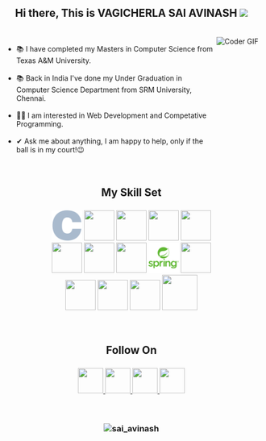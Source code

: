 <!DOCTYPE >
<html>
  <div style="display: flex">
    <div>
      <h2 align="center">
        <strong> Hi there, This is VAGICHERLA SAI AVINASH 
        <img src="https://media1.giphy.com/media/v1.Y2lkPTc5MGI3NjExcDhmaDE5ZHpwZHhpc2xwMHZibGI0YmJiMjU5ZjRmdXJ6M2pua3ZvYyZlcD12MV9pbnRlcm5hbF9naWZfYnlfaWQmY3Q9cw/hvRJCLFzcasrR4ia7z/giphy.gif" width="30px"></strong>
      </h2>
      <br />
      <img
      alt="Coder GIF"
      height="250"
      src="https://miro.medium.com/max/1360/0*7Q3yvSIv_t0ioJ-Z.gif"
      style="max-width: 100%"
      align="right"
      data-target="animated-image.originalImage"
    />
      <div>
        <ul style="text-decoration: none;">
          <li> 📚 I have completed my Masters in Computer Science from Texas A&M
        University.</li><br/>  
          <li>📚 Back in India I've done my Under Graduation in Computer Science
        Department from SRM University, Chennai.</li><br />  
          <li>👨‍💻 I am interested in Web Development and Competative Programming.</li><br />  
          <li>✔ Ask me about anything, I am happy to help, only if the ball is in my court!😉</li>
        </ul>
      </div>
    </div>
  </div>
  <body>
    <br />  
    <h2 align="center">My Skill Set</h2>
    <h3 align="center">
      <img src="https://raw.githubusercontent.com/devicons/devicon/master/icons/c/c-original.svg" height="60" width="60"/>
      <img src="https://upload.wikimedia.org/wikipedia/commons/thumb/1/18/ISO_C%2B%2B_Logo.svg/1822px-ISO_C%2B%2B_Logo.svg.png" height="60" width="60"/>
      <img src="https://img.icons8.com/?size=100&id=13679&format=png&color=000000" height="60" width="60"/>
      <img src="https://cdn3.iconfinder.com/data/icons/logos-and-brands-adobe/512/267_Python-512.png" height="60" width="60"/>
      <img src="https://images.vexels.com/media/users/3/166383/isolated/preview/6024bc5746d7436c727825dc4fc23c22-html-programming-language-icon.png" height="60" width="60"/>
      <br />
      <img src="https://cdn.iconscout.com/icon/free/png-512/javascript-1-225993.png" height="60" width="60"/>
      <img src="https://upload.wikimedia.org/wikipedia/commons/a/a7/React-icon.svg" height="60" width="60"/>
      <img src="https://cdn.jsdelivr.net/gh/devicons/devicon/icons/spring/spring-original.svg" height="60" width="60"/>
      <img src="https://raw.githubusercontent.com/devicons/devicon/master/icons/spring/spring-original-wordmark.svg" height="60" width="60"/>
      <img src="https://cdn.iconscout.com/icon/free/png-512/node-js-1174925.png" height="60" width="60"/>
      <br />   
      <img src="https://upload.wikimedia.org/wikipedia/commons/3/3f/Git_icon.svg" height="60" width="60"/>
      <img src="https://upload.wikimedia.org/wikipedia/commons/a/af/Tux.png" height="60" width="60"/>
      <img src="https://upload.wikimedia.org/wikipedia/commons/9/96/Sass_Logo_Color.svg" height="60" width="60"/>
      <img src="https://upload.wikimedia.org/wikipedia/commons/8/87/Sql_data_base_with_logo.png" height="70" width="70"/>
    </h3>
    <br />
    <h2 align="center">Follow On</h2>
    <h3 align="center">
      <a href="https://www.linkedin.com/in/vagicherla-sai-avinash-066037199/">
        <img src="https://upload.wikimedia.org/wikipedia/commons/thumb/c/ca/LinkedIn_logo_initials.png/768px-LinkedIn_logo_initials.png" height="50" width="50"/>
      </a>
      <a href="https://twitter.com/VagicherlaA">
        <img src="https://cdn-icons-png.flaticon.com/512/124/124021.png" height="50" width="50"/>
      </a>
      <a href="https://leetcode.com/saiavinashvenkata/">
        <img src="https://upload.wikimedia.org/wikipedia/commons/1/19/LeetCode_logo_black.png" height="50" width="50"/>
      </a>
      <a href="https://www.hackerrank.com/RA1911003010754">
        <img src="https://cdn.worldvectorlogo.com/logos/hackerrank.svg" height="50" width="50"/>
      </a>
      <br /><br /><br />
      <p>
        <img align="centre" src="https://github-readme-stats.vercel.app/api/top-langs?username=SaiAvinash2002&show_icons=true&locale=en&layout=compact&theme=tokyonight" alt="sai_avinash"/>
      </p>
    </h3>
</body>

</html>
